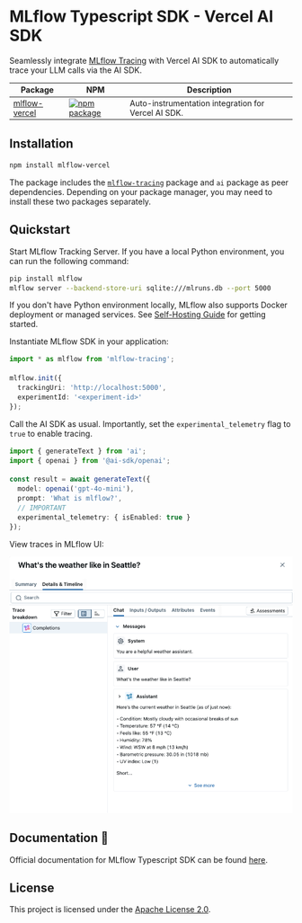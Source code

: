 # MLflow Typescript SDK - Vercel AI SDK

Seamlessly integrate [MLflow Tracing](https://github.com/mlflow/mlflow/tree/main/libs/typescript) with Vercel AI SDK to automatically trace your LLM calls via the AI SDK.

| Package             | NPM                                                                                                                         | Description                                         |
| ------------------- | --------------------------------------------------------------------------------------------------------------------------- | --------------------------------------------------- |
| [mlflow-vercel](./) | [![npm package](https://img.shields.io/npm/v/mlflow-vercel?style=flat-square)](https://www.npmjs.com/package/mlflow-vercel) | Auto-instrumentation integration for Vercel AI SDK. |

## Installation

```bash
npm install mlflow-vercel
```

The package includes the [`mlflow-tracing`](https://github.com/mlflow/mlflow/tree/main/libs/typescript) package and `ai` package as peer dependencies. Depending on your package manager, you may need to install these two packages separately.

## Quickstart

Start MLflow Tracking Server. If you have a local Python environment, you can run the following command:

```bash
pip install mlflow
mlflow server --backend-store-uri sqlite:///mlruns.db --port 5000
```

If you don't have Python environment locally, MLflow also supports Docker deployment or managed services. See [Self-Hosting Guide](https://mlflow.org/docs/latest/self-hosting/index.html) for getting started.

Instantiate MLflow SDK in your application:

```typescript
import * as mlflow from 'mlflow-tracing';

mlflow.init({
  trackingUri: 'http://localhost:5000',
  experimentId: '<experiment-id>'
});
```

Call the AI SDK as usual. Importantly, set the `experimental_telemetry` flag to `true` to enable tracing.

```typescript
import { generateText } from 'ai';
import { openai } from '@ai-sdk/openai';

const result = await generateText({
  model: openai('gpt-4o-mini'),
  prompt: 'What is mlflow?',
  // IMPORTANT
  experimental_telemetry: { isEnabled: true }
});
```

View traces in MLflow UI:

![MLflow Tracing UI](https://github.com/mlflow/mlflow/blob/891fed9a746477f808dd2b82d3abb2382293c564/docs/static/images/llms/tracing/quickstart/single-openai-trace-detail.png?raw=true)

## Documentation 📘

Official documentation for MLflow Typescript SDK can be found [here](https://mlflow.org/docs/latest/genai/tracing/app-instrumentation/typescript-sdk).

## License

This project is licensed under the [Apache License 2.0](https://github.com/mlflow/mlflow/blob/master/LICENSE.txt).
